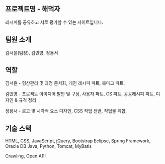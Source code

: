 
프로젝트명 - 해먹자
-----------------------------------------
레시피를 공유하고 서로 평가할 수 있는 사이트입니다.


팀원 소개
-----------------------------------------
김서윤(팀장), 김민영, 정용서


역할
-----------------------------------------
김서윤 - 
형상관리 및 과정 문서화, 
개인 레시피 파트, 
북마크 파트, 

김민영 - 
프로젝트 아이디어 발안 및 구상, 
사용자 파트, 
CS 파트, 
공공레시피 파트, 
디자인 & 규격 정리

정용서 - 
로고 및 시각적 요소 디자인, 
CSS 작업 전반, 
작업물 취합, 


기술 스택
-----------------------------------------
HTML, CSS, JavaScript, jQuery, Bootstrap
Eclipse, Spring Framework, Oracle DB
Java, Python, Tomcat, MyBatis

Crawling, Open API
